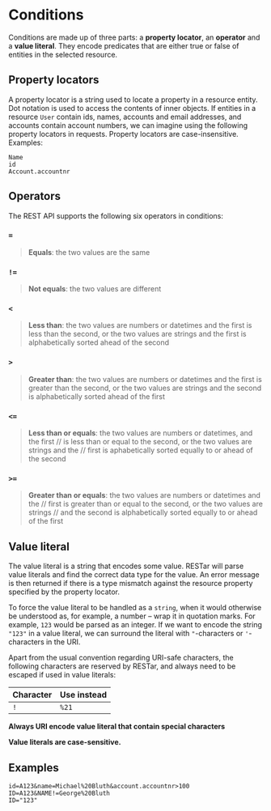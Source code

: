 # Conditions

Conditions are made up of three parts: a **property locator**, an **operator** and a **value literal**. They encode predicates that are either true or false of entities in the selected resource.

## Property locators

A property locator is a string used to locate a property in a resource entity. Dot notation is used to access the contents of inner objects. If entities in a resource `User` contain ids, names, accounts and email addresses, and accounts contain account numbers, we can imagine using the following property locators in requests. Property locators are case-insensitive. Examples:

```
Name
id
Account.accountnr
```

## Operators

The REST API supports the following six operators in conditions:

### `=`

> **Equals**: the two values are the same

### `!=`

> **Not equals**: the two values are different

### `<`

> **Less than**: the two values are numbers or datetimes and the first is less than the second, or the two values are strings and the first is alphabetically sorted ahead of the second

### `>`

> **Greater than**: the two values are numbers or datetimes and the first is greater than the second, or the two values are strings and the second is alphabetically sorted ahead of the first

### `<=`

> **Less than or equals**: the two values are numbers or datetimes, and the first // is less than or equal to the second, or the two values are strings and the // first is aphabetically sorted equally to or ahead of the second

### `>=`

> **Greater than or equals**: the two values are numbers or datetimes and the // first is greater than or equal to the second, or the two values are strings // and the second is alphabetically sorted equally to or ahead of the first

## Value literal

The value literal is a string that encodes some value. RESTar will parse value literals and find the correct data type for the value. An error message is then returned if there is a type mismatch against the resource property specified by the property locator.

To force the value literal to be handled as a `string`, when it would otherwise be understood as, for example, a number – wrap it in quotation marks. For example, `123` would be parsed as an integer. If we want to encode the string `"123"` in a value literal, we can surround the literal with `"`-characters or `'`-characters in the URI.

Apart from the usual convention regarding URI-safe characters, the following characters are reserved by RESTar, and always need to be escaped if used in value literals:

Character | Use instead
--------- | -----------
`!`       | `%21`

**Always URI encode value literal that contain special characters**

**Value literals are case-sensitive.**

## Examples

```
id=A123&name=Michael%20Bluth&account.accountnr>100
ID=A123&NAME!=George%20Bluth
ID="123"
```
